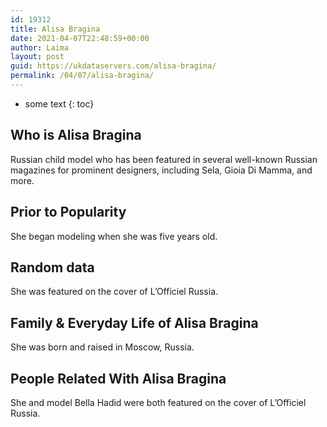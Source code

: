 ```yaml
---
id: 19312
title: Alisa Bragina
date: 2021-04-07T22:48:59+00:00
author: Laima
layout: post
guid: https://ukdataservers.com/alisa-bragina/
permalink: /04/07/alisa-bragina/
---
```


* some text
{: toc}


## Who is Alisa Bragina
                  
                  
                  
Russian child model who has been featured in several well-known Russian magazines for prominent designers, including Sela, Gioia Di Mamma, and more.
                  
              
            
              
            
                
                
                
## Prior to Popularity
                  
                  
                  
She began modeling when she was five years old.
                  
              
            
              
            
                
                
                
## Random data
                  
                  
                  
She was featured on the cover of L&#8217;Officiel Russia.
                  
              
            
              
            
                
                
                
## Family & Everyday Life of Alisa Bragina
                  
                  
                  
She was born and raised in Moscow, Russia.
                  
              
            
              
            
                
                
                
## People Related With Alisa Bragina
                  
                  
                  
She and model Bella Hadid were both featured on the cover of L&#8217;Officiel Russia.
                  
              
            
              
            
                
              
            
              
              
            
            
              
            
          
          
          